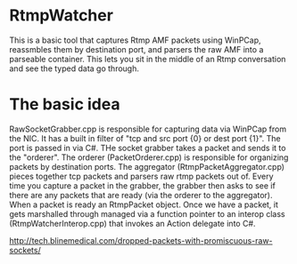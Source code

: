 RtmpWatcher
===========

This is a basic tool that captures Rtmp AMF packets using WinPCap, reassmbles them by destination port, and parsers the raw AMF into a parseable container.  This lets you sit in the middle of an Rtmp conversation and see the typed data go through. 

The basic idea
===========

RawSocketGrabber.cpp is responsible for capturing data via WinPCap from the NIC. It has a built in filter of "tcp and src port {0} or dest port {1}". The port is passed in via C#.  THe socket grabber takes a packet and sends it to the "orderer". The orderer (PacketOrderer.cpp) is responsible for organizing packets by destination ports. The aggregator (RtmpPacketAggregator.cpp) pieces together tcp packets and parsers raw rtmp packets out of. Every time you capture a packet in the grabber, the grabber then asks to see if there are any packets that are ready (via the orderer to the aggregator). When a packet is ready an RtmpPacket object. Once we have a packet, it gets marshalled through managed via a function pointer to an interop class (RtmpWatcherInterop.cpp) that invokes an Action<RtmpPacketInterop> delegate into C#. 

http://tech.blinemedical.com/dropped-packets-with-promiscuous-raw-sockets/